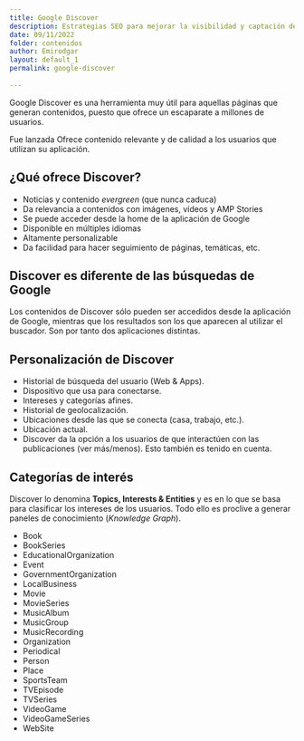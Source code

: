 ```yaml
---
title: Google Discover 
description: Estrategias SEO para mejorar la visibilidad y captación de tráfico desde Google Discover 
date: 09/11/2022
folder: contenidos
author: Emirodgar
layout: default_1
permalink: google-discover
  
---
```


Google Discover es una herramienta muy útil para aquellas páginas que generan contenidos, puesto que ofrece un escaparate a millones de usuarios. 

Fue lanzada Ofrece contenido relevante y de calidad a  los usuarios que utilizan su aplicación. 

## ¿Qué ofrece Discover?

-   Noticias y contenido *evergreen* (que nunca caduca)
-   Da relevancia a contenidos con imágenes, vídeos y AMP Stories
-   Se puede acceder desde la home de la aplicación de Google
-   Disponible en múltiples idiomas
-   Altamente personalizable
-   Da facilidad para hacer seguimiento de páginas, temáticas, etc.

## Discover es diferente de las búsquedas de Google

Los contenidos de Discover sólo pueden ser accedidos desde la aplicación de Google, mientras que los resultados son los que aparecen al utilizar el buscador. Son por tanto dos aplicaciones distintas.

## Personalización de Discover

-   Historial de búsqueda del usuario (Web & Apps).
-   Dispositivo que usa para conectarse.
-   Intereses y categorías afines.
-   Historial de geolocalización.
-   Ubicaciones desde las que se conecta (casa, trabajo, etc.).
-   Ubicación actual.
-   Discover da la opción a los usuarios de que interactúen con las publicaciones (ver más/menos). Esto también es tenido en cuenta.


## Categorías de interés

Discover lo denomina **Topics, Interests & Entities** y es en lo que se basa para clasificar los intereses de los usuarios. Todo ello es proclive a generar paneles de conocimiento (*Knowledge Graph*).

- Book  
- BookSeries  
- EducationalOrganization  
- Event  
- GovernmentOrganization  
- LocalBusiness  
- Movie  
- MovieSeries  
- MusicAlbum  
- MusicGroup  
- MusicRecording  
- Organization  
- Periodical  
- Person  
- Place  
- SportsTeam  
- TVEpisode  
- TVSeries  
- VideoGame  
- VideoGameSeries  
- WebSite
<!--stackedit_data:
eyJoaXN0b3J5IjpbMTg5MzY2NzA5MywxNTkzNjI3NzYzLC0xOT
Q0NTU3MDkwXX0=
-->